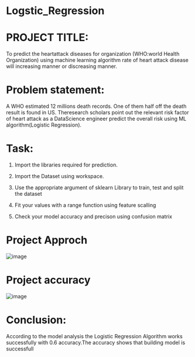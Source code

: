 # Logstic_Regression
# PROJECT TITLE:
To predict the heartattack diseases for organization (WHO:world Health Organization) using machine learning algorithm rate of heart attack disease will increasing manner or discreasing manner.
# Problem statement:
A WHO estimated 12 millions death records. One of them half off the death result is found in US. Theresearch scholars point out the relevant risk factor of heart attack as a DataScience engineer predict the overall risk using ML algorithm(Logistic Regression).
# Task:
1. Import the libraries required for prediction.

2. Import the Dataset using workspace.

3. Use the appropriate argument of sklearn Library to train, test and split the dataset

4. Fit your values with a range function using feature scalling

5. Check your model accuracy and precison using confusion matrix
# Project Approch
![image](https://github.com/Shashi2610/Logstic_Regression/assets/132332879/7308973c-04d2-429b-8fd0-42620a65acbe)
# Project accuracy
![image](https://github.com/Shashi2610/Logstic_Regression/assets/132332879/9ec26f6f-4139-4f9d-a2ed-c719dcb58b1a)

# Conclusion:
According to the model analysis the Logistic Regression Algorithm works successfully with 0.6 accuracy.The accuracy shows that building model is successfull

